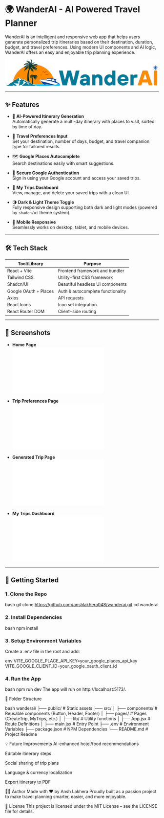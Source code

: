 # 🌍 WanderAI - AI Powered Travel Planner

WanderAI is an intelligent and responsive web app that helps users generate personalized trip itineraries based on their destination, duration, budget, and travel preferences. Using modern UI components and AI logic, WanderAI offers an easy and enjoyable trip planning experience.

![WanderAI Banner](./public/logoO.svg)

---

## ✨ Features

- 🧠 **AI-Powered Itinerary Generation**  
  Automatically generate a multi-day itinerary with places to visit, sorted by time of day.

- 🧳 **Travel Preferences Input**  
  Set your destination, number of days, budget, and travel companion type for tailored results.

- 🗺️ **Google Places Autocomplete**  
  Search destinations easily with smart suggestions.

- 🔐 **Secure Google Authentication**  
  Sign in using your Google account and access your saved trips.

- 📂 **My Trips Dashboard**  
  View, manage, and delete your saved trips with a clean UI.

- 🌗 **Dark & Light Theme Toggle**  
  Fully responsive design supporting both dark and light modes (powered by `shadcn/ui` theme system).

- 📱 **Mobile Responsive**  
  Seamlessly works on desktop, tablet, and mobile devices.

---

## 🛠️ Tech Stack

| Tool/Library           | Purpose                            |
|------------------------|------------------------------------|
| React + Vite           | Frontend framework and bundler     |
| Tailwind CSS           | Utility-first CSS framework        |
| Shadcn/UI              | Beautiful headless UI components   |
| Google OAuth + Places  | Auth & autocomplete functionality  |
| Axios                  | API requests                       |
| React Icons            | Icon set integration               |
| React Router DOM       | Client-side routing                |

---

## 📸 Screenshots


- **Home Page**  
  ![Home](./public/4.pdf)

- **Trip Preferences Page**  
  ![Preferences](./public/2.pdf)

- **Generated Trip Page**  
  ![Generated Trip](./public/1.pdf)

- **My Trips Dashboard**  
  ![Dashboard](./public/3.pdf)

---

## 🚀 Getting Started

### 1. Clone the Repo

bash
git clone https://github.com/anshlakhera048/wanderai.git
cd wanderai

### 2. Install Dependencies

bash
npm install

### 3. Setup Environment Variables
Create a .env file in the root and add:

env 
VITE_GOOGLE_PLACE_API_KEY=your_google_places_api_key
VITE_GOOGLE_CLIENT_ID=your_google_oauth_client_id

### 4. Run the App
bash
npm run dev
The app will run on http://localhost:5173/.

📁 Folder Structure

bash
wanderai/
├── public/                 # Static assets
├── src/
│   ├── components/         # Reusable components (Button, Header, Footer)
│   ├── pages/              # Pages (CreateTrip, MyTrips, etc.)
│   ├── lib/                # Utility functions
│   ├── App.jsx             # Route Definitions
│   ├── main.jsx            # Entry Point
├── .env                    # Environment Variables
├── package.json            # NPM Dependencies
└── README.md               # Project Readme

💡 Future Improvements
 AI-enhanced hotel/food recommendations

 Editable itinerary steps

 Social sharing of trip plans

 Language & currency localization

 Export itinerary to PDF

🙋‍♂️ Author
Made with ❤️ by Ansh Lakhera
Proudly built as a passion project to make travel planning smarter, easier, and more enjoyable.

📜 License
This project is licensed under the MIT License – see the LICENSE file for details.